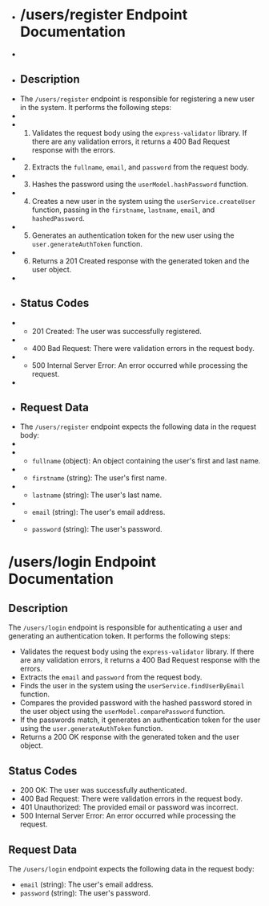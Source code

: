 - # /users/register Endpoint Documentation
-
- ## Description
- The `/users/register` endpoint is responsible for registering a new user in the system. It performs the following steps:
-
- 1. Validates the request body using the `express-validator` library. If there are any validation errors, it returns a 400 Bad Request response with the errors.
- 2. Extracts the `fullname`, `email`, and `password` from the request body.
- 3. Hashes the password using the `userModel.hashPassword` function.
- 4. Creates a new user in the system using the `userService.createUser` function, passing in the `firstname`, `lastname`, `email`, and `hashedPassword`.
- 5. Generates an authentication token for the new user using the `user.generateAuthToken` function.
- 6. Returns a 201 Created response with the generated token and the user object.
-
- ## Status Codes
- - 201 Created: The user was successfully registered.
- - 400 Bad Request: There were validation errors in the request body.
- - 500 Internal Server Error: An error occurred while processing the request.
-
- ## Request Data
- The `/users/register` endpoint expects the following data in the request body:
-
- - `fullname` (object): An object containing the user's first and last name.
- - `firstname` (string): The user's first name.
- - `lastname` (string): The user's last name.
- - `email` (string): The user's email address.
- - `password` (string): The user's password.
# /users/login Endpoint Documentation

## Description
The `/users/login` endpoint is responsible for authenticating a user and generating an authentication token. It performs the following steps:

- Validates the request body using the `express-validator` library. If there are any validation errors, it returns a 400 Bad Request response with the errors.
- Extracts the `email` and `password` from the request body.
- Finds the user in the system using the `userService.findUserByEmail` function.
- Compares the provided password with the hashed password stored in the user object using the `userModel.comparePassword` function.
- If the passwords match, it generates an authentication token for the user using the `user.generateAuthToken` function.
- Returns a 200 OK response with the generated token and the user object.

## Status Codes
- 200 OK: The user was successfully authenticated.
- 400 Bad Request: There were validation errors in the request body.
- 401 Unauthorized: The provided email or password was incorrect.
- 500 Internal Server Error: An error occurred while processing the request.

## Request Data
The `/users/login` endpoint expects the following data in the request body:
- `email` (string): The user's email address.
- `password` (string): The user's password.

